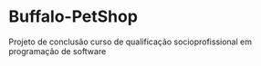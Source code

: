 # Buffalo-PetShop
Projeto de conclusão curso de qualificação socioprofissional em programação de software
